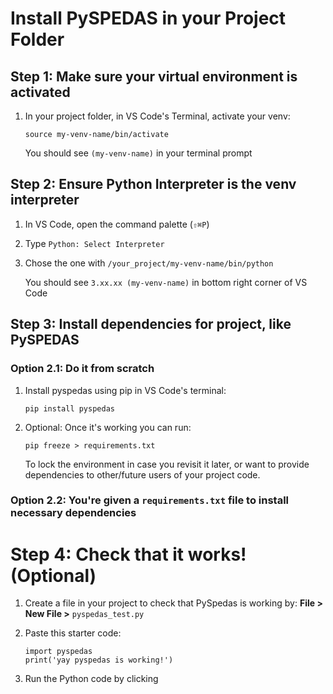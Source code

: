 # Install PySPEDAS in your Project Folder

## Step 1: Make sure your virtual environment is activated
1. In your project folder, in VS Code's Terminal, activate your venv:

    ` source my-venv-name/bin/activate `
    
    You should see `(my-venv-name)` in your terminal prompt

## Step 2: Ensure Python Interpreter is the venv interpreter
1. In VS Code, open the command palette (`⇧⌘P`)
2. Type `Python: Select Interpreter`
3. Chose the one with `/your_project/my-venv-name/bin/python`

   You should see `3.xx.xx (my-venv-name)` in bottom right corner of VS Code

## Step 3: Install dependencies for project, like PySPEDAS
### Option 2.1: Do it from scratch
1. Install pyspedas using pip in VS Code's terminal:
   
     ` pip install pyspedas `
2. Optional: Once it's working you can run:

   ` pip freeze > requirements.txt `

   To lock the environment in case you revisit it later, or want to provide dependencies to other/future users of your project code. 

### Option 2.2: You're given a `requirements.txt` file to install necessary dependencies

# Step 4: Check that it works! (Optional)
1. Create a file in your project to check that PySpedas is working by: **File > New File >** `pyspedas_test.py`
2. Paste this starter code:

   ```
   import pyspedas
   print('yay pyspedas is working!')
    ```
4. Run the Python code by clicking

    
